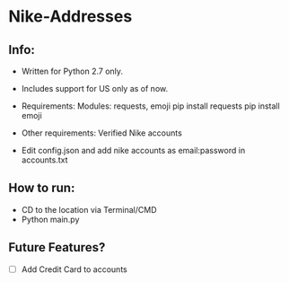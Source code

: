 # Nike-Addresses

## Info:

- Written for Python 2.7 only.

- Includes support for US only as of now.

- Requirements: Modules: requests, emoji
    pip install requests
    pip install emoji

- Other requirements: Verified Nike accounts

- Edit config.json and add nike accounts as email:password in accounts.txt

## How to run:

- CD to the location via Terminal/CMD
- Python main.py

## Future Features?

- [ ] Add Credit Card to accounts
